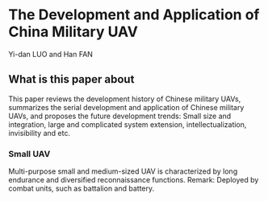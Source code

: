 # The Development and Application of China Military UAV
Yi-dan LUO and Han FAN

## What is this paper about 
This paper reviews the development history of Chinese military UAVs, summarizes the serial development and application of Chinese military UAVs, and proposes the future development trends: Small size and integration, large and complicated system extension, intellectualization,
invisibility and etc.

### Small UAV 
Multi-purpose small and medium-sized UAV is characterized by long endurance and diversified
reconnaissance functions.
Remark: Deployed by combat units, such as battalion and battery.